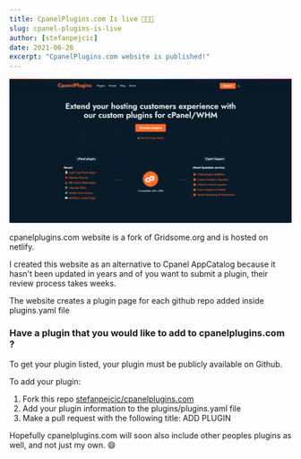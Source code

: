 ```yaml
---
title: CpanelPlugins.com Is live 🎉🎉🎉
slug: cpanel-plugins-is-live
author: [stefanpejcic]
date: 2021-06-26
excerpt: "CpanelPlugins.com website is published!"
---
```


<img src="https://raw.githubusercontent.com/stefanpejcic/cpanelplugins.com/master/plugins/screenshots/cpanel-plugins-homepage.png"></img>

cpanelplugins.com website is a fork of Gridsome.org and is hosted on netlify.

I created this website as an alternative to Cpanel AppCatalog because it hasn't been updated in years and of you want to submit a plugin, their review process takes weeks.

The website creates a plugin page for each github repo added inside plugins.yaml file

### Have a plugin that you would like to add to cpanelplugins.com ?

To get your plugin listed, your plugin must be publicly available on Github.


To add your plugin:

1. Fork this repo [stefanpejcic/cpanelplugins.com](https://github.com/stefanpejcic/cpanelplugins.com)
2. Add your plugin information to the plugins/plugins.yaml file
3. Make a pull request with the following title: ADD PLUGIN


Hopefully cpanelplugins.com will soon also include other peoples plugins as well, and not just my own. 😄
